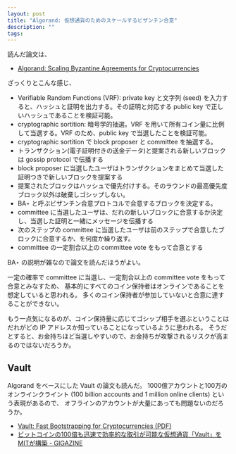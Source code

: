 ```yaml
---
layout: post
title: "Algorand: 仮想通貨のためのスケールするビザンチン合意"
description: ""
tags: 
---
```


読んだ論文は、

* [Algorand: Scaling Byzantine Agreements for Cryptocurrencies](https://www.algorand.com/docs/whitepapers)

ざっくりとこんな感じ、

* Verifiable Random Functions (VRF): private key と文字列 (seed) を入力すると、ハッシュと証明を出力する。その証明と対応する public key で正しいハッシュであることを検証可能。
* cryptographic sortition: 暗号学的抽選。VRF を用いて所有コイン量に比例して当選する。VRF のため、public key で当選したことを検証可能。
* cryptographic sortition で block proposer と committee を抽選する。
* トランザクション(電子証明付きの送金データ)と提案される新しいブロックは gossip protocol で伝播する
* block proposer に当選したユーザはトランザクションをまとめて当選した証明つきで新しいブロックを提案する
* 提案されたブロックはハッシュで優先付けする。そのラウンドの最高優先度ブロック以外は破棄しゴシップしない。
* BA⋆ と呼ぶビザンチン合意プロトコルで合意するブロックを決定する。
* committee に当選したユーザは、だれの新しいブロックに合意するか決定し、当選した証明と一緒にメッセージを伝播する
* 次のステップの committee に当選したユーザは前のステップで合意したブロックに合意するか、を何度か繰り返す。
* committee の一定割合以上の committee vote をもって合意とする

BA⋆ の説明が雑なので論文を読んだほうがよい。

一定の確率で committee に当選し、一定割合以上の committee vote をもって合意とみなすため、
基本的にすべてのコイン保持者はオンラインであることを想定していると思われる。
多くのコイン保持者が参加していないと合意に達することができない。

もう一点気になるのが、コイン保持量に応じてゴシップ相手を選ぶということは
だれがどの IP アドレスか知っていることになっているように思われる。
そうだとすると、お金持ちほど当選しやすいので、お金持ちが攻撃されるリスクが高まるのではないだろうか。

## Vault

Algorand をベースにした Vault の論文も読んだ。
1000億アカウントと100万のオンラインクライント (100 billion accounts and 1 million online clients) という表現があるので、
オフラインのアカウントが大量にあっても問題ないのだろうか。

* [Vault: Fast Bootstrapping for Cryptocurrencies (PDF)](http://people.csail.mit.edu/nickolai/papers/leung-vault-eprint.pdf)
* [ビットコインの100倍も迅速で効率的な取引が可能な仮想通貨「Vault」をMITが構築 - GIGAZINE](https://gigazine.net/news/20190220-faster-efficient-cryptocurrency-vault/)
